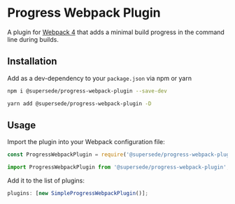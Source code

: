 # Progress Webpack Plugin

A plugin for [Webpack 4](https://webpack.js.org/) that adds a minimal build progress in the command line during builds.

## Installation

Add as a dev-dependency to your `package.json` via npm or yarn

```bash
npm i @supersede/progress-webpack-plugin --save-dev
```

```bash
yarn add @supersede/progress-webpack-plugin -D
```

## Usage

Import the plugin into your Webpack configuration file:

```javascript
const ProgressWebpackPlugin = require('@supersede/progress-webpack-plugin');
```

```javascript
import ProgressWebpackPlugin from '@supersede/progress-webpack-plugin';
```

Add it to the list of plugins:

```javascript
plugins: [new SimpleProgressWebpackPlugin()];
```
